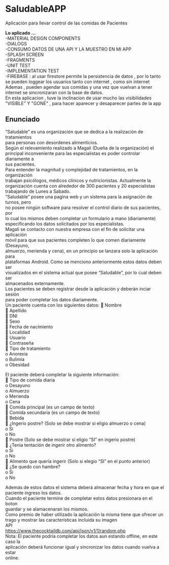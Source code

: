 # SaludableAPP
Aplicación para llevar control de las comidas de Pacientes 

<strong>Lo aplicado ... </strong><br>
  -MATERIAL DESIGN COMPONENTS <br>
	-DIALOGS<br>
	-CONSUMO DATOS DE UNA API Y LA MUESTRO EN MI APP <br>
	-SPLASH SCREEN<br>
	-FRAGMENTS<br>
	-UNIT TEST<br>
	-IMPLEMENTATION TEST<br>
	-FIREBASE : al usar firestore permite la persistencia de datos , por lo tanto se pueden loggear los usuarios tanto con internet , como sin internet
              Ademas , pueden agendar sus comidas y una vez que vuelvan a tener internet se sincronizaran
			        con la base de datos.<br>
	            En esta aplicacion , tuve la inclinacion de usar mucho las visibilidades "VISIBLE" Y "GONE" , para hacer aparecer y desaparecer partes de la app <br>
              <H2>Enunciado</h2>
              “Saludable” es una organización que se dedica a la realización de tratamientos<br>
              para personas con desordenes alimenticios.<br>
              Según el relevamiento realizado a Magali (Dueña de la organización) el<br>
              principal inconveniente para las especialistas es poder controlar diariamente a<br>
              sus pacientes.<br>
              Para entender la magnitud y complejidad de tratamientos, en la organización<br>
              trabajan psicólogos, médicos clínicos y nutricionistas. Actualmente la<br>
              organización cuenta con alrededor de 300 pacientes y 20 especialistas<br>
              trabajando de Lunes a Sabado.<br>
              “Saludable” posee una pagina web y un sistema para la asignación de turnos, pero<br>
              no posee ningún software para resolver el control diario de sus pacientes, por<br>
              lo cual los mismos deben completar un formulario a mano (diariamente)<br>
              especificando los datos solicitados por los especialistas.<br>
              Magali se contacto con nuestra empresa con el fin de solicitar una aplicación<br>
              móvil para que sus pacientes completen lo que comen diariamente (Desayuno,<br>
              almuerzo, merienda y cena), en un principio se lanzara solo la aplicación para<br>
              plataformas Android. Como se menciono anteriormente estos datos deben ser<br>
              visualizados en el sistema actual que posee “Saludable”, por lo cual deben ser<br>
              almacenados externamente.<br>
              Los pacientes se deben registrar desde la aplicación y deberán inciar sesión<br>
              para poder completar los datos diariamente.<br>
              Un paciente cuenta con los siguientes datos:
 Nombre<br>
 Apellido<br>
 DNI<br>
 Sexo<br>
 Fecha de nacimiento<br>
 Localidad<br>
 Usuario<br>
 Contraseña<br>
 Tipo de tratamiento<br>
o Anorexia<br>
o Bulimia<br>
o Obesidad<br>

El paciente deberá completar la siguiente información:<br>
 Tipo de comida diaria<br>
o Desayuno<br>
o Almuerzo<br>
o Merienda<br>
o Cena<br>
 Comida principal (es un campo de texto)<br>
 Comida secundaria (es un campo de texto)<br>
 Bebida<br>
 ¿Ingerio postre? (Solo se debe mostrar si eligio almuerzo o cena)<br>
o Si<br>
o No<br>
 Postre (Solo se debe mostrar si eligio “SI” en ingerio postre)<br>
 ¿Tenia tentación de ingerir otro alimento?<br>
o Si<br>
o No<br>
 Alimento que quería ingerir (Solo si elegio “SI” en el punto anterior)<br>
 ¿Se quedo con hambre?<br>
o Si<br>
o No<br>

Además de estos datos el sistema deberá almacenar fecha y hora en que el<br>
paciente ingreso los datos.<br>
Cuando el paciente termine de completar estos datos presionara en el boton<br>
guardar y se alamacenaran los mismos.<br>
Como premio de haber utilizado la aplicación la misma tiene que ofrecer un<br>
trago y mostrar las características incluida su imagen<br>
API<br>
https://www.thecocktaildb.com/api/json/v1/1/random.php<br>
Nota: El paciente podría completar los datos aun estando offline, en este caso la<br>
aplicación deberá funcionar igual y sincronizar los datos cuando vuelva a estar<br>
online.<br>
